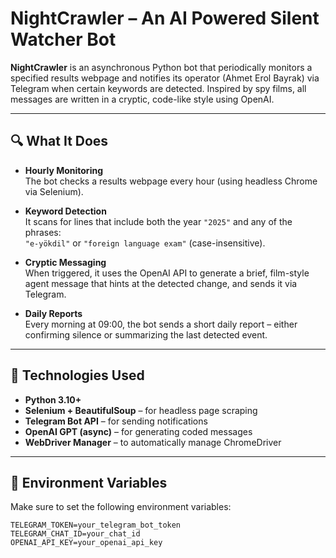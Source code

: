 # NightCrawler – An AI Powered Silent Watcher Bot

**NightCrawler** is an asynchronous Python bot that periodically monitors a specified results webpage and notifies its operator (Ahmet Erol Bayrak) via Telegram when certain keywords are detected. Inspired by spy films, all messages are written in a cryptic, code-like style using OpenAI.

---

## 🔍 What It Does

- **Hourly Monitoring**  
  The bot checks a results webpage every hour (using headless Chrome via Selenium).

- **Keyword Detection**  
  It scans for lines that include both the year `"2025"` and any of the phrases:  
  `"e-yökdil"` or `"foreign language exam"` (case-insensitive).  

- **Cryptic Messaging**  
  When triggered, it uses the OpenAI API to generate a brief, film-style agent message that hints at the detected change, and sends it via Telegram.

- **Daily Reports**  
  Every morning at 09:00, the bot sends a short daily report – either confirming silence or summarizing the last detected event.

---

## 🧠 Technologies Used

- **Python 3.10+**
- **Selenium + BeautifulSoup** – for headless page scraping
- **Telegram Bot API** – for sending notifications
- **OpenAI GPT (async)** – for generating coded messages
- **WebDriver Manager** – to automatically manage ChromeDriver

---

## 🔧 Environment Variables

Make sure to set the following environment variables:

```env
TELEGRAM_TOKEN=your_telegram_bot_token
TELEGRAM_CHAT_ID=your_chat_id
OPENAI_API_KEY=your_openai_api_key
